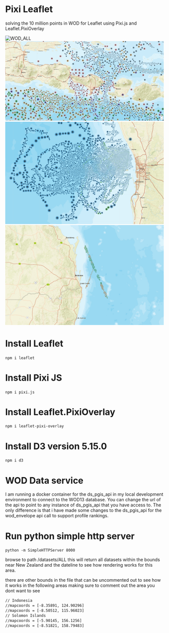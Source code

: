 # Pixi Leaflet
solving the 10 million points in WOD for Leaflet using Pixi.js and Leaflet.PixiOverlay

![WOD_ALL](images/WOD_ALL_Indonesia.png)
![WOD_ALL_ZOOM](images/WOD_ALL_Indonesia_zoom.png)
![WOD_GLD](images/GLD_WOD_Data_Zoom.png)
![WOD_UOR](images/UOR_WOD_Data.png)

# Install Leaflet
`npm i leaflet`

# Install Pixi JS
`npm i pixi.js`

# Install Leaflet.PixiOverlay
`npm i leaflet-pixi-overlay`

# Install D3 version 5.15.0
`npm i d3`

# WOD Data service
I am running a docker container for the ds_pgis_api in my local development environment to connect to the WOD13 database. You can change the url of the api to point to any instance of ds_pgis_api that you have access to. The only difference is that i have made some changes to the ds_pgis_api for the wod_envelope api call to support profile rankings.

# Run python simple http server
`python -m SimpleHTTPServer 8000`

browse to path /datasets/ALL this will return all datasets within the bounds near New Zealand and the dateline to see how rendering works for this area. 

there are other bounds in the file that can be uncommented out to see how it works in the following areas making sure to comment out the area you dont want to see

    // Indonesia
    //mapcoords = [-8.35891, 124.90296]
    //mapcoords = [-8.50512, 115.96023]
    // Solomon Islands
    //mapcoords = [-5.90145, 156.1256]
    //mapcoords = [-8.51821, 158.79483]